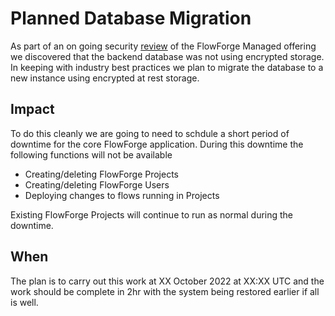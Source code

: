 # Planned Database Migration

As part of an on going security [review](https://flowforge.com/product/security/#data-at-rest) of the FlowForge Managed offering we discovered that the backend database was not using encrypted storage. In keeping with industry best practices we plan to migrate the database to a new instance using encrypted at rest storage.

## Impact

To do this cleanly we are going to need to schdule a short period of downtime for the core FlowForge application. During this downtime the following functions will not be available

- Creating/deleting FlowForge Projects
- Creating/deleting FlowForge Users
- Deploying changes to flows running in Projects

Existing FlowForge Projects will continue to run as normal during the downtime.

## When

The plan is to carry out this work at XX October 2022 at XX:XX UTC and the work should be complete in 2hr with the system being restored earlier if all is well.